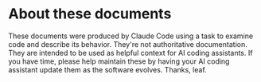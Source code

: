 # About these documents

These documents were produced by Claude Code using a task to examine code and describe its behavior. They're not authoritative documentation. They are intended to be used as helpful context for AI coding assistants. If you have time, please help maintain these by having your AI coding assistant update them as the software evolves. Thanks, leaf.
